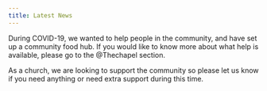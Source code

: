 ```yaml
---
title: Latest News
---
```


During COVID-19, we wanted to help people in the community, and have set up a community food hub. If you would like to know more about what help is available, please go to the @Thechapel section.

As a church, we are looking to support the community so please let us know if you need anything or need extra support during this time.
